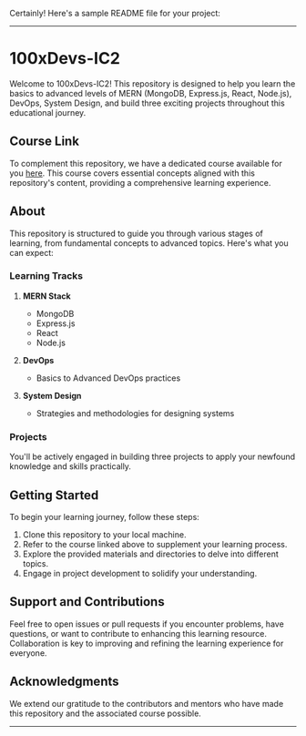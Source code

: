 Certainly! Here's a sample README file for your project:

---

# 100xDevs-IC2

Welcome to 100xDevs-IC2! This repository is designed to help you learn the basics to advanced levels of MERN (MongoDB, Express.js, React, Node.js), DevOps, System Design, and build three exciting projects throughout this educational journey.

## Course Link
To complement this repository, we have a dedicated course available for you [here](https://harkirat.classx.co.in/new-courses/8-live-0-100-complete). This course covers essential concepts aligned with this repository's content, providing a comprehensive learning experience.

## About
This repository is structured to guide you through various stages of learning, from fundamental concepts to advanced topics. Here's what you can expect:

### Learning Tracks
1. **MERN Stack**
   - MongoDB
   - Express.js
   - React
   - Node.js

2. **DevOps**
   - Basics to Advanced DevOps practices

3. **System Design**
   - Strategies and methodologies for designing systems

### Projects
You'll be actively engaged in building three projects to apply your newfound knowledge and skills practically.

## Getting Started
To begin your learning journey, follow these steps:

1. Clone this repository to your local machine.
2. Refer to the course linked above to supplement your learning process.
3. Explore the provided materials and directories to delve into different topics.
4. Engage in project development to solidify your understanding.

## Support and Contributions
Feel free to open issues or pull requests if you encounter problems, have questions, or want to contribute to enhancing this learning resource. Collaboration is key to improving and refining the learning experience for everyone.

## Acknowledgments
We extend our gratitude to the contributors and mentors who have made this repository and the associated course possible.

---
